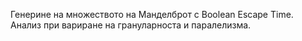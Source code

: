 Генерине на множеството на Манделброт с Boolean Escape Time.  Анализ при вариране на грануларноста и паралелизма.
